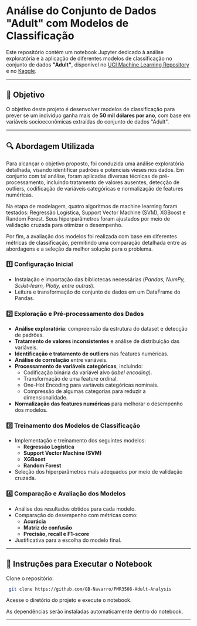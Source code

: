 # Análise do Conjunto de Dados "Adult" com Modelos de Classificação  

Este repositório contém um notebook Jupyter dedicado à análise exploratória e à aplicação de diferentes modelos de classificação no conjunto de dados **"Adult"**, disponível no [UCI Machine Learning Repository](https://archive.ics.uci.edu/) e no [Kaggle](https://www.kaggle.com/c/adult-pmr3508).  

---

## 📌 Objetivo  

O objetivo deste projeto é desenvolver modelos de classificação para prever se um indivíduo ganha mais de **50 mil dólares por ano**, com base em variáveis socioeconômicas extraídas do conjunto de dados "Adult". 

---

## 🔍 Abordagem Utilizada

Para alcançar o objetivo proposto, foi conduzida uma análise exploratória detalhada, visando identificar padrões e potenciais vieses nos dados. Em conjunto com tal análise, foram aplicadas diversas técnicas de pré-processamento, incluindo tratamento de valores ausentes, detecção de outliers, codificação de variáveis categóricas e normalização de features numéricas.

Na etapa de modelagem, quatro algoritmos de machine learning foram testados: Regressão Logística, Support Vector Machine (SVM), XGBoost e Random Forest. Seus hiperparâmetros foram ajustados por meio de validação cruzada para otimizar o desempenho.

Por fim, a avaliação dos modelos foi realizada com base em diferentes métricas de classificação, permitindo uma comparação detalhada entre as abordagens e a seleção da melhor solução para o problema.

 

### 1️⃣  **Configuração Inicial**  
- Instalação e importação das bibliotecas necessárias (*Pandas, NumPy, Scikit-learn, Plotly, entre outras*).  
- Leitura e transformação do conjunto de dados em um DataFrame do Pandas.  

### 2️⃣ **Exploração e Pré-processamento dos Dados**  
- **Análise exploratória**: compreensão da estrutura do dataset e detecção de padrões.  
- **Tratamento de valores inconsistentes** e análise de distribuição das variáveis.  
- **Identificação e tratamento de outliers** nas features numéricas.  
- **Análise de correlação** entre variáveis.  
- **Processamento de variáveis categóricas**, incluindo:  
  - Codificação binária da variável alvo (*label encoding*).  
  - Transformação de uma feature ordinal.  
  - One-Hot Encoding para variáveis categóricas nominais.  
  - Compressão de algumas categorias para reduzir a dimensionalidade.  
- **Normalização das features numéricas** para melhorar o desempenho dos modelos.  

### 3️⃣ **Treinamento dos Modelos de Classificação**  
- Implementação e treinamento dos seguintes modelos:  
  - **Regressão Logística**  
  - **Support Vector Machine (SVM)**  
  - **XGBoost**  
  - **Random Forest**  
- Seleção dos hiperparâmetros mais adequados por meio de validação cruzada.  

### 4️⃣ **Comparação e Avaliação dos Modelos**  
- Análise dos resultados obtidos para cada modelo.  
- Comparação do desempenho com métricas como:  
  - **Acurácia**  
  - **Matriz de confusão**  
  - **Precisão, recall e F1-score**  
- Justificativa para a escolha do modelo final.  

---

## 🚀 Instruções para Executar o Notebook

Clone o repositório:  
```bash
 git clone https://github.com/GB-Navarro/PMR3508-Adult-Analysis
```
Acesse o diretório do projeto e execute o notebook.

As dependências serão instaladas automaticamente dentro do notebook.

---
 
